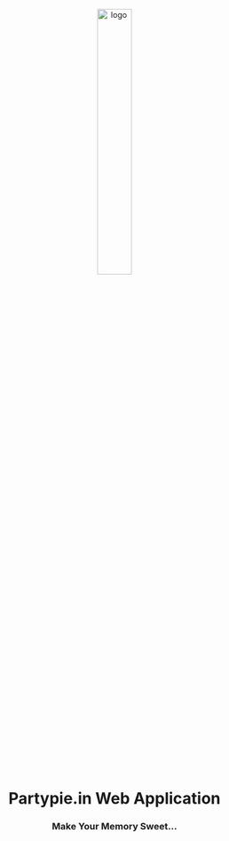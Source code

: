  <p align="center">
  <img src="https://harshalkaigaonkar.github.io/partypie-website/static/media/logo.04f13754.png" alt="logo" width="35%" />
</p>
<h1 align="center">Partypie.in Web Application</h1>
<h3 align="center">Make Your Memory Sweet...</h3>
